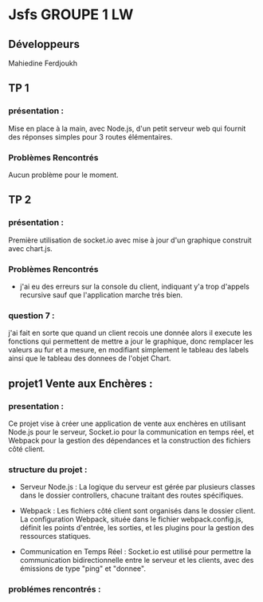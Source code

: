 # Jsfs GROUPE 1  LW

## Développeurs

Mahiedine Ferdjoukh



## TP 1

### présentation :

Mise en place à la main, avec Node.js, d'un petit serveur web qui fournit des réponses simples pour 3 routes élémentaires.


### Problèmes Rencontrés

Aucun problème pour le moment.


## TP 2

### présentation :

Première utilisation de socket.io avec mise à jour d'un graphique construit avec chart.js.


### Problèmes Rencontrés
- j'ai eu des erreurs sur la console du client, indiquant y'a trop d'appels recursive sauf que l'application marche trés bien.

### question 7 :  

j'ai fait en sorte que quand un client recois une donnée alors il execute les fonctions qui permettent de mettre a jour le graphique, donc remplacer les valeurs au fur et a mesure, en modifiant simplement le tableau des labels ainsi que le tableau des donnees de l'objet Chart.

## projet1 Vente aux Enchères :  

### presentation : 

Ce projet vise à créer une application de vente aux enchères en utilisant Node.js pour le serveur, Socket.io pour la communication en temps réel, et Webpack pour la gestion des dépendances et la construction des fichiers côté client.


### structure du projet : 

- Serveur Node.js : La logique du serveur est gérée par plusieurs classes dans le dossier controllers, chacune traitant des routes spécifiques.

- Webpack : Les fichiers côté client sont organisés dans le dossier client. La configuration Webpack, située dans le fichier webpack.config.js, définit les points d'entrée, les sorties, et les plugins pour la gestion des ressources statiques.

- Communication en Temps Réel : Socket.io est utilisé pour permettre la communication bidirectionnelle entre le serveur et les clients, avec des émissions de type "ping" et "donnee".

### problémes rencontrés : 




